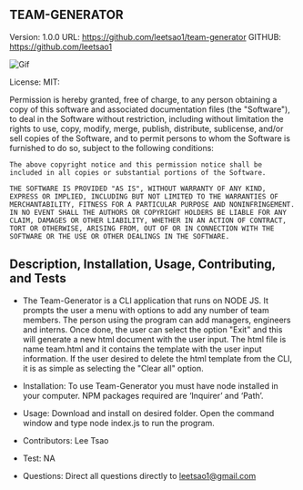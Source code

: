 ## TEAM-GENERATOR
  Version: 1.0.0
  URL: https://github.com/leetsao1/team-generator
  GITHUB: https://github.com/leetsao1

![Gif](./Assets/demo.gif)


  License: MIT:
  
  Permission is hereby granted, free of charge, to any person obtaining a copy of this software and associated documentation files (the "Software"), to deal in the Software without restriction, including without limitation the rights to use, copy, modify, merge, publish, distribute, sublicense, and/or sell copies of the Software, and to permit persons to whom the Software is furnished to do so, subject to the following conditions:

    The above copyright notice and this permission notice shall be included in all copies or substantial portions of the Software.
    
    THE SOFTWARE IS PROVIDED "AS IS", WITHOUT WARRANTY OF ANY KIND, EXPRESS OR IMPLIED, INCLUDING BUT NOT LIMITED TO THE WARRANTIES OF MERCHANTABILITY, FITNESS FOR A PARTICULAR PURPOSE AND NONINFRINGEMENT. IN NO EVENT SHALL THE AUTHORS OR COPYRIGHT HOLDERS BE LIABLE FOR ANY CLAIM, DAMAGES OR OTHER LIABILITY, WHETHER IN AN ACTION OF CONTRACT, TORT OR OTHERWISE, ARISING FROM, OUT OF OR IN CONNECTION WITH THE SOFTWARE OR THE USE OR OTHER DEALINGS IN THE SOFTWARE.


  ## Description, Installation, Usage, Contributing, and Tests

  * The Team-Generator is a CLI application that runs on NODE JS. It prompts the user a menu with options to add any number of team members. The person using the program can add managers, engineers and interns. Once done, the user can select the option "Exit" and this will generate a new html document with the user input. The html file is name team.html and it contains the template with the user input information. If the user desired to delete the html template from the CLI, it is as simple as selecting the "Clear all" option.

  
  * Installation: To use Team-Generator you must have node installed in your computer. NPM packages required are ‘Inquirer’ and ‘Path’.


  * Usage: Download and install on desired folder. Open the command window and type node index.js to run the program.



  * Contributors: Lee Tsao

  * Test: NA

  * Questions: Direct all questions directly to leetsao1@gmail.com

